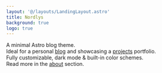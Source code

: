 ```yaml
---
layout: '@/layouts/LandingLayout.astro'
title: Nordlys
background: true
logo: true
---
```


A minimal Astro blog theme.\
Ideal for a personal [blog](/posts/) and showcasing a [projects](/projects/) portfolio.\
Fully customizable, dark mode & built-in color schemes.\
Read more in the [about](/about/) section.
